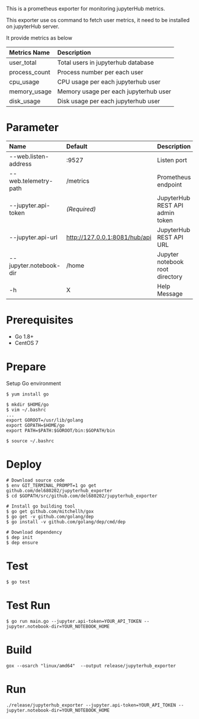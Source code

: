 

This is a prometheus exporter for monitoring jupyterHub metrics.

This exporter use os command to fetch user metrics, it need to be installed on jupyterHub server.

It provide metrics as below

|Metrics Name|Description|
|:---|:---|
|user_total|Total users in jupyterhub database|
|process_count|Process number per each user|
|cpu_usage|CPU usage per each jupyterhub user|
|memory_usage|Memory usage per each jupyterhub user|
|disk_usage|Disk usage per each jupyterhub user|

# Parameter

|Name|Default|Description|
|:---|:---|:---|
|--web.listen-address|:9527|Listen port|
|--web.telemetry-path|/metrics|Prometheus endpoint|
|--jupyter.api-token|*(Required)*|JupyterHub REST API admin token|
|--jupyter.api-url|http://127.0.0.1:8081/hub/api|JupyterHub REST API URL|
|--jupyter.notebook-dir|/home|Jupyter notebook root directory|
|-h|X|Help Message|

# Prerequisites

* Go 1.8+
* CentOS 7

# Prepare

Setup Go environment

```
$ yum install go

$ mkdir $HOME/go
$ vim ~/.bashrc
...
export GOROOT=/usr/lib/golang
export GOPATH=$HOME/go
export PATH=$PATH:$GOROOT/bin:$GOPATH/bin

$ source ~/.bashrc
```

# Deploy

```
# Download source code
$ env GIT_TERMINAL_PROMPT=1 go get github.com/del680202/jupyterhub_exporter
$ cd $GOPATH/src/github.com/del680202/jupyterhub_exporter

# Install go building tool
$ go get github.com/mitchellh/gox 
$ go get -v github.com/golang/dep
$ go install -v github.com/golang/dep/cmd/dep

# Download dependency
$ dep init
$ dep ensure
```

# Test

```
$ go test
```

# Test Run

```
$ go run main.go --jupyter.api-token=YOUR_API_TOKEN --jupyter.notebook-dir=YOUR_NOTEBOOK_HOME
```

# Build
```
gox --osarch "linux/amd64"  --output release/jupyterhub_exporter
```

# Run
```
./release/jupyterhub_exporter --jupyter.api-token=YOUR_API_TOKEN --jupyter.notebook-dir=YOUR_NOTEBOOK_HOME
```
